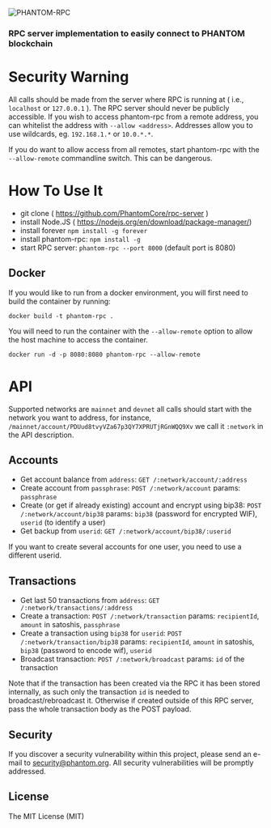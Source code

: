 ![PHANTOM-RPC](https://i.imgur.com/nLiDiqb.jpg)

### RPC server implementation to easily connect to PHANTOM blockchain

# Security Warning
All calls should be made from the server where RPC is running at ( i.e., `localhost` or `127.0.0.1` ). The RPC server should never be publicly accessible. If you wish to access phantom-rpc from a remote address, you can whitelist the address with `--allow <address>`. Addresses allow you to use wildcards, eg. `192.168.1.*` or `10.0.*.*`.

If you do want to allow access from all remotes, start phantom-rpc with the `--allow-remote` commandline switch. This can be dangerous.

# How To Use It
- git clone ( https://github.com/PhantomCore/rpc-server )
- install Node.JS ( https://nodejs.org/en/download/package-manager/)
- install forever `npm install -g forever`
- install phantom-rpc: `npm install -g`
- start RPC server: `phantom-rpc --port 8000` (default port is 8080)

## Docker ##
If you would like to run from a docker environment, you will first need to build the container by running:
```
docker build -t phantom-rpc .
```
You will need to run the container with the `--allow-remote` option to allow the host machine to access the container.
```
docker run -d -p 8080:8080 phantom-rpc --allow-remote
```

# API
Supported networks are `mainnet` and `devnet` all calls should start with the network you want to address, for instance,  `/mainnet/account/PDUud8tvyVZa67p3QY7XPRUTjRGnWQQ9Xv` we call it `:network` in the API description.

## Accounts
- Get account balance from `address`: `GET /:network/account/:address`
- Create account from `passphrase`: `POST /:network/account` params: `passphrase`
- Create (or get if already existing) account and encrypt using bip38: `POST /:network/account/bip38` params: `bip38` (password for encrypted WIF), `userid` (to identify a user)
- Get backup from `userid`: `GET /:network/account/bip38/:userid`

If you want to create several accounts for one user, you need to use a different userid.

## Transactions
- Get last 50 transactions from `address`: `GET /:network/transactions/:address`
- Create a transaction: `POST /:network/transaction` params: `recipientId`, `amount` in satoshis, `passphrase`
- Create a transaction using `bip38` for `userid`: `POST /:network/transaction/bip38` params: `recipientId`, `amount` in satoshis, `bip38` (password to encode wif), `userid`
- Broadcast transaction: `POST /:network/broadcast` params: `id` of the transaction

Note that if the transaction has been created via the RPC it has been stored internally, as such only the transaction `id` is needed to broadcast/rebroadcast it. Otherwise if created outside of this RPC server, pass the whole transaction body as the POST payload.

## Security

If you discover a security vulnerability within this project, please send an e-mail to security@phantom.org. All security vulnerabilities will be promptly addressed.

## License

The MIT License (MIT)
